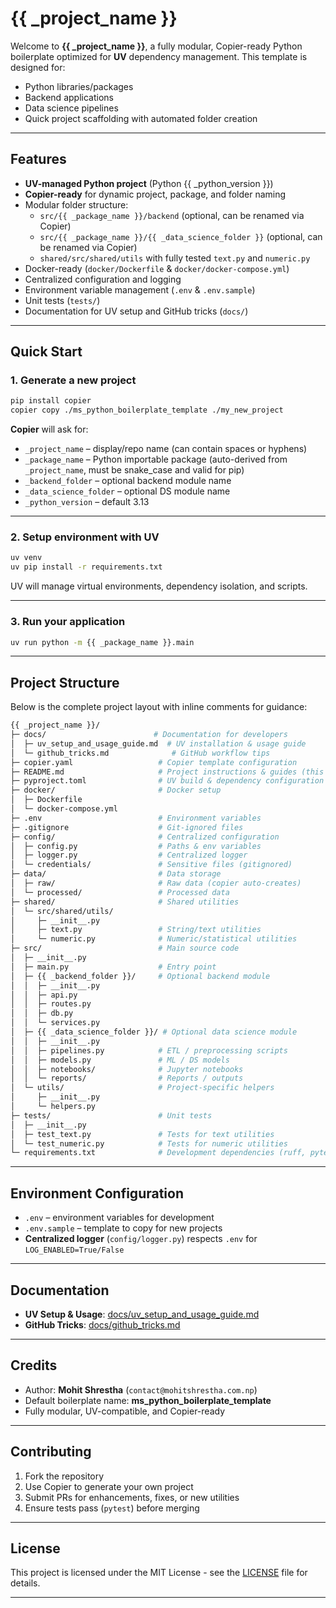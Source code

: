 # {{ _project_name }}

Welcome to **{{ _project_name }}**, a fully modular, Copier-ready Python boilerplate optimized for **UV** dependency management. This template is designed for:

- Python libraries/packages
- Backend applications
- Data science pipelines
- Quick project scaffolding with automated folder creation

---

## Features

- **UV-managed Python project** (Python {{ _python_version }})
- **Copier-ready** for dynamic project, package, and folder naming
- Modular folder structure:
  - `src/{{ _package_name }}/backend` (optional, can be renamed via Copier)
  - `src/{{ _package_name }}/{{ _data_science_folder }}` (optional, can be renamed via Copier)
  - `shared/src/shared/utils` with fully tested `text.py` and `numeric.py`
- Docker-ready (`docker/Dockerfile` & `docker/docker-compose.yml`)
- Centralized configuration and logging
- Environment variable management (`.env` & `.env.sample`)
- Unit tests (`tests/`)
- Documentation for UV setup and GitHub tricks (`docs/`)

---

## Quick Start

### 1. Generate a new project

```bash
pip install copier
copier copy ./ms_python_boilerplate_template ./my_new_project
```

**Copier** will ask for:
- `_project_name` – display/repo name (can contain spaces or hyphens)
- `_package_name` – Python importable package (auto-derived from `_project_name`, must be snake_case and valid for pip)
- `_backend_folder` – optional backend module name
- `_data_science_folder` – optional DS module name
- `_python_version` – default 3.13

---

### 2. Setup environment with UV

```bash
uv venv
uv pip install -r requirements.txt
```

UV will manage virtual environments, dependency isolation, and scripts.

---

### 3. Run your application

```bash
uv run python -m {{ _package_name }}.main
```

---

## Project Structure

Below is the complete project layout with inline comments for guidance:

```bash
{{ _project_name }}/
├─ docs/                        # Documentation for developers
│  ├─ uv_setup_and_usage_guide.md  # UV installation & usage guide
│  └─ github_tricks.md              # GitHub workflow tips
├─ copier.yaml                   # Copier template configuration
├─ README.md                     # Project instructions & guides (this file)
├─ pyproject.toml                # UV build & dependency configuration
├─ docker/                       # Docker setup
│  ├─ Dockerfile
│  └─ docker-compose.yml
├─ .env                          # Environment variables
├─ .gitignore                    # Git-ignored files
├─ config/                       # Centralized configuration
│  ├─ config.py                  # Paths & env variables
│  ├─ logger.py                  # Centralized logger
│  └─ credentials/               # Sensitive files (gitignored)
├─ data/                         # Data storage
│  ├─ raw/                       # Raw data (copier auto-creates)
│  └─ processed/                 # Processed data
├─ shared/                       # Shared utilities
│  └─ src/shared/utils/
│     ├─ __init__.py
│     ├─ text.py                 # String/text utilities
│     └─ numeric.py              # Numeric/statistical utilities
├─ src/                          # Main source code
│  ├─ __init__.py
│  ├─ main.py                    # Entry point
│  ├─ {{ _backend_folder }}/     # Optional backend module
│  │  ├─ __init__.py
│  │  ├─ api.py
│  │  ├─ routes.py
│  │  ├─ db.py
│  │  └─ services.py
│  ├─ {{ _data_science_folder }}/ # Optional data science module
│  │  ├─ __init__.py
│  │  ├─ pipelines.py            # ETL / preprocessing scripts
│  │  ├─ models.py               # ML / DS models
│  │  ├─ notebooks/              # Jupyter notebooks
│  │  └─ reports/                # Reports / outputs
│  └─ utils/                     # Project-specific helpers
│     ├─ __init__.py
│     └─ helpers.py
├─ tests/                        # Unit tests
│  ├─ __init__.py
│  ├─ test_text.py               # Tests for text utilities
│  └─ test_numeric.py            # Tests for numeric utilities
└─ requirements.txt              # Development dependencies (ruff, pytest, etc.)
```

---

## Environment Configuration

- `.env` – environment variables for development
- `.env.sample` – template to copy for new projects
- **Centralized logger** (`config/logger.py`) respects `.env` for `LOG_ENABLED=True/False`

---

## Documentation

- **UV Setup & Usage**: [docs/uv_setup_and_usage_guide.md](docs/uv_setup_and_usage_guide.md)
- **GitHub Tricks**: [docs/github_tricks.md](docs/github_tricks.md)

---

## Credits

- Author: **Mohit Shrestha** (`contact@mohitshrestha.com.np`)
- Default boilerplate name: **ms_python_boilerplate_template**
- Fully modular, UV-compatible, and Copier-ready

---

## Contributing

1. Fork the repository
2. Use Copier to generate your own project
3. Submit PRs for enhancements, fixes, or new utilities
4. Ensure tests pass (`pytest`) before merging

---

## License

This project is licensed under the MIT License - see the [LICENSE](LICENSE) file for details.

---
